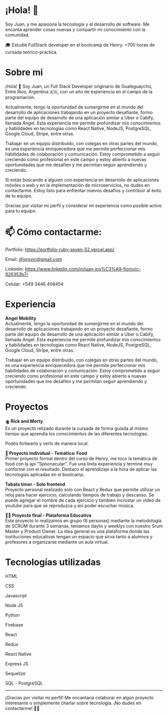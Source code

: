 # **¡Hola!** 👋
Soy Juan, y me apasiona la tecnología y el desarrollo de software. Me encanta aprender cosas nuevas y compartir mi conocimiento con la comunidad.

🎓 Estudié FullStack developer en el bootcamp de Henry. +700 horas de cursada teórico-práctica.

# **Sobre mi**

¡Hola! 👋 Soy Juan, un Full Stack Developer originario de Gualeguaychú, Entre Rios, Argentina 🇦🇷, con un año de experiencia en el campo de la programación.

 Actualmente, tengo la oportunidad de sumergirme en el mundo del desarrollo de aplicaciones trabajando en un proyecto desafiante, formo parte del equipo de desarrollo de una aplicación similar a Uber o Cabify, llamada Angel. Esta experiencia me permite profundizar mis conocimientos y habilidades en tecnologías como React Native, NodeJS, PostgreSQL, Google Cloud, Stripe, entre otras.

Trabajar en un equipo distribuido, con colegas en otras partes del mundo, es una experiencia enriquecedora que me permite perfeccionar mis habilidades de colaboración y comunicación. Estoy comprometido a seguir creciendo como profesional en este campo y estoy abierto a nuevas oportunidades que me desafíen y me permitan seguir aprendiendo y creciendo.

Si estás buscando a alguien con experiencia en desarrollo de aplicaciones móviles o web y en la implementación de microservicios, no dudes en contactarme. Estoy listo para enfrentar nuevos desafíos y contribuir al éxito de tu equipo.

Gracias por visitar mi perfil y considerar mi experiencia como posible activo para tu equipo.

# **📫 Cómo contactarme:**

Portfolio: https://portfolio-ruby-seven-52.vercel.app/

Email: jjfiorovic@gmail.com<br />

Linkedin: https://www.linkedin.com/in/juan-jos%C3%A9-fiorovic-926353b7/<br />

Celular: +549 3446 408454<br />

# **Experiencia**

**Angel Mobility**
<br />
 Actualmente, tengo la oportunidad de sumergirme en el mundo del desarrollo de aplicaciones trabajando en un proyecto desafiante, formo parte del equipo de desarrollo de una aplicación similar a Uber o Cabify, llamada Angel. Esta experiencia me permite profundizar mis conocimientos y habilidades en tecnologías como React Native, NodeJS, PostgreSQL, Google Cloud, Stripe, entre otras.

Trabajar en un equipo distribuido, con colegas en otras partes del mundo, es una experiencia enriquecedora que me permite perfeccionar mis habilidades de colaboración y comunicación. Estoy comprometido a seguir creciendo como profesional en este campo y estoy abierto a nuevas oportunidades que me desafíen y me permitan seguir aprendiendo y creciendo.


# **Proyectos**

**🛸 Rick and Morty** 
<br />
Es un proyecto relizado durante la cursada de forma guiada al mismo tiempo que aprendía los conocimientos de las diferentes tecnologías.

Podés forkearlo y verlo de manera local.


**🍕 Proyecto individual - Temática: Food**
<br />
Primer proyecto formal dentro del curso de Henry, me toco la temática de food con la api "Spoonacular".
Fue una linda experiencia y terminé muy conforme con el resultado. Destaco el aprendizaje a la hora de aplicar las tecnologías aplicadas en el bootcamp.

**Tabata timer - Solo frontend**
<br />
Proyecto personal realizado solo con React y Redux que permite utilizar un reloj para hacer ejercicio, calculando tiempos de trabajo y descanso. Se puede agregar el nombre de cada ejercicio y tambien incrustar un video de youtube para que se reproduzca y así poder escuchar música.


**🧑‍🏫 Proyecto final - Plataforma Educativa**
<br />
Este proyecto lo realizamos en grupo (6 personas) mediante la metodología de SCRUM durante 3 semanas, teniamos daylis y weeklys con nuestro Srum Master y Product Owner.
La idea general es una plataforma donde las instituciones educativas tengan un espacio que sirva tanto a alumnos y profesores a organizarse mediante un aula virtual.

# **Tecnologías utilizadas**

HTML

CSS

Javascript

Node JS

Python

Firebase

React

Redux

React Native

Express JS

Sequelize

SQL - PostgreSQL

<hr/>
¡Gracias por visitar mi perfil! Me encantaría colaborar en algún proyecto interesante o simplemente charlar sobre tecnología. ¡No dudes en contactarme! 👋👋
